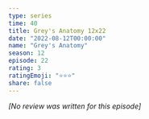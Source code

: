```yaml
---
type: series
time: 40
title: Grey's Anatomy 12x22
date: "2022-08-12T00:00:00"
name: "Grey's Anatomy"
season: 12
episode: 22
rating: 3
ratingEmoji: "⭐️⭐️⭐️"
share: false
---
```


*[No review was written for this episode]*